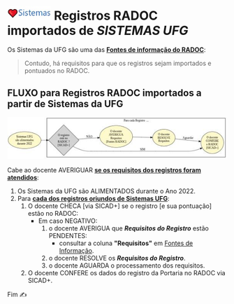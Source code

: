 # [<img src="../media/icon-sistemas.jpg" width=100>](./form-sistemas.md) Registros RADOC importados de <i>SISTEMAS UFG</i>

Os Sistemas da UFG são uma das <ins>**Fontes de informação do RADOC**</ins>:
> Contudo, há requisitos para que os registros sejam importados e pontuados no RADOC.

## FLUXO para Registros RADOC importados a partir de Sistemas da UFG

[<img src="../media/fluxo-sistemas.jpg" width="750">](#fluxo-para-registros-radoc-importados-a-partir-de-sistemas-da-ufg)

Cabe ao docente AVERIGUAR <ins>**se os requisitos dos registros foram atendidos**</ins>:
1. Os Sistemas da UFG são ALIMENTADOS durante o Ano 2022.
1. Para <ins>**cada dos registros oriundos de Sistemas UFG**</ins>:
   1. O docente CHECA [via SICAD+] se o registro [e sua pontuação] estão no RADOC:
      - Em caso NEGATIVO:
        1. o docente AVERIGUA que <i>**Requisitos do Registro**</i> estão PENDENTES:
           - consultar a coluna **"Requisitos"** em [Fontes de Informação](https://cercomp.ufg.br/p/mapeamento-sicad).
        1. o docente RESOLVE os <i>**Requisitos do Registro**</i>.
        1. o docente AGUARDA o processamento dos requisitos.
   1. O docente CONFERE os dados do registro da Portaria no RADOC via SICAD+.

Fim &#9997;
